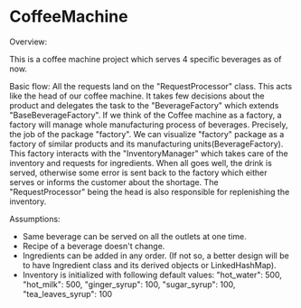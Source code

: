 # CoffeeMachine
Overview:

This is a coffee machine project which serves 4 specific beverages as of now.

Basic flow: All the requests land on the "RequestProcessor" class. This acts like the head of our coffee machine. It takes few decisions about the product and delegates the task to the "BeverageFactory" which extends "BaseBeverageFactory". If we think of the Coffee machine as a factory, a factory will manage whole manufacturing process of beverages. Precisely, the job of the package "factory". We can visualize "factory" package as a factory of similar products and its manufacturing units(BeverageFactory). This factory interacts with the "InventoryManager" which takes care of the inventory and requests for ingredients. When all goes well, the drink is served, otherwise some error is sent back to the factory which either serves or informs the customer about the shortage. The "RequestProcessor" being the head is also responsible for replenishing the inventory.

Assumptions:

- Same beverage can be served on all the outlets at one time.
- Recipe of a beverage doesn't change.
- Ingredients can be added in any order. (If not so, a better design will be to have Ingredient class and its derived objects or LinkedHashMap).
- Inventory is initialized with following default values: "hot_water": 500, "hot_milk": 500, "ginger_syrup": 100, "sugar_syrup": 100, "tea_leaves_syrup": 100
